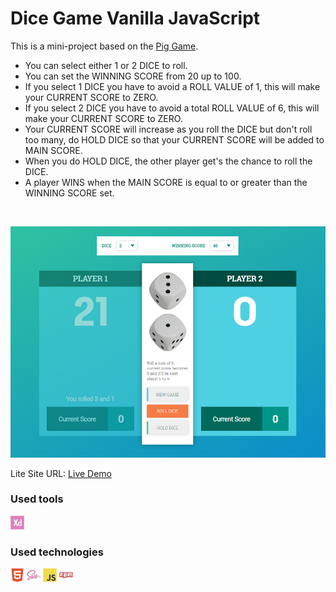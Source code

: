 # Dice Game Vanilla JavaScript

This is a mini-project based on the [Pig Game](https://en.wikipedia.org/wiki/Pig_(dice_game)).

- You can select either 1 or 2 DICE to roll.
- You can set the WINNING SCORE from 20 up to 100.
- If you select 1 DICE you have to avoid a ROLL VALUE of 1, this will make your CURRENT SCORE to ZERO.
- If you select 2 DICE you have to avoid a total ROLL VALUE of 6, this will make your CURRENT SCORE to ZERO.
- Your CURRENT SCORE will increase as you roll the DICE but don't roll too many, do HOLD DICE so that your CURRENT SCORE will be added to MAIN SCORE.
- When you do HOLD DICE, the other player get's the chance to roll the DICE.
- A player WINS when the MAIN SCORE is equal to or greater than the WINNING SCORE set. 

<br />

![](project-preview.jpg)

Lite Site URL: [Live Demo](https://kennyestrella-dice-game-vanilla-javascript.netlify.app/)

###  Used tools
<img width="22px" src="xd-plain.svg">

### Used technologies
<img width="22px" src="html5-plain.svg"> <img width="22px" src="sass-original.svg"> <img width="22px" src="javascript-original.svg"> <img width="22px" src="npm-original-wordmark.svg">